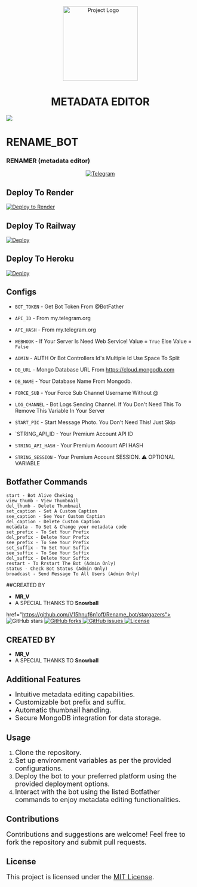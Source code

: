 <div align="center">
  <img src="https://graph.org/file/b028611e69f0dc8651947.jpg" alt="Project Logo" width="200">
</div>

<h1 align="center">METADATA EDITOR</h1>

<img src="https://user-images.githubusercontent.com/73097560/115834477-dbab4500-a447-11eb-908a-139a6edaec5c.gif">

#  RENAME_BOT


### **RENAMER** (metadata editor)

<p align="center">
<a href="https://t.me/a1p_video_merger_bot"><img title="Telegram" src="https://img.shields.io/static/v1?label=R3n4mer&message=BOT&color=blue-green"></a> 
</p>


## Deploy To Render              

[![Deploy to Render](https://render.com/images/deploy-to-render-button.svg)](https://render.com/deploy?repo=https://github.com/v15hnuf6n1off/Rename_Bot)

## Deploy To Railway

<a href="https://graph.org/file/fabd75cd5043d2cfdc13d.jpg"><img src="https://railway.app/button.svg" alt="Deploy"></a>

## Deploy To Heroku

<a href="https://heroku.com/deploy?template=https://github.com/v15hnuf6n1off/Rename_Bot"><img src="https://www.herokucdn.com/deploy/button.svg" alt="Deploy"></a>



## Configs 

* `BOT_TOKEN`  - Get Bot Token From @BotFather

* `API_ID` - From my.telegram.org 

* `API_HASH` - From my.telegram.org

* `WEBHOOK` - If Your Server Is Need Web Service! Value = `True` Else Value = `False`

* `ADMIN` - AUTH Or Bot Controllers Id's Multiple Id Use Space To Split 

* `DB_URL`  - Mongo Database URL From https://cloud.mongodb.com

* `DB_NAME`  - Your Database Name From Mongodb. 

* `FORCE_SUB` - Your Force Sub Channel Username Without @

* `LOG_CHANNEL` - Bot Logs Sending Channel. If You Don't Need This To Remove This Variable In Your Server

* `START_PIC` - Start Message Photo. You Don't Need This! Just Skip

* `STRING_API_ID - Your Premium Account API ID

* `STRING_API_HASH` - Your Premium Account API HASH

* `STRING_SESSION` - Your Premium Account SESSION. ⚠️ OPTIONAL VARIABLE

## Botfather Commands
```
start - Bot Alive Cheking
view_thumb - View Thumbnail
del_thumb - Delete Thumbnail
set_caption - Set A Custom Caption
see_caption - See Your Custom Caption
del_caption - Delete Custom Caption
metadata - To Set & Change your metadata code
set_prefix - To Set Your Prefix
del_prefix - Delete Your Prefix
see_prefix - To See Your Prefix
set_suffix - To Set Your Suffix
see_suffix - To See Your Suffix
del_suffix - Delete Your Suffix
restart - To Rrstart The Bot (Admin Only)
status - Check Bot Status (Admin Only)
broadcast - Send Message To All Users (Admin Only)
```

##CREATED BY 
- **MR_V**
- A SPECIAL THANKS TO **Snowball** 




<a> href="https://github.com/V15hnuf6n1off/Rename_bot/stargazers">
    <img src="https://img.shields.io/github/stars/v15hnuf6n1off/Rename_bot" alt="GitHub stars">
  </a>
  <a href="https://github.com/v15hnuf6n1off/Rename_bot/network">
    <img src="https://img.shields.io/github/forks/v15hnuf6n1off/Rename_bot" alt="GitHub forks">
  </a>
  <a href="https://github.com/v15hnuf6n1off/Rename_bot/issues">
    <img src="https://img.shields.io/github/issues/v15hnuf6n1off/Rename_bot.svg" alt="GitHub issues">
  </a>
  <a href="https://opensource.org/licenses/MIT">
    <img src="https://img.shields.io/badge/license-MIT-blue.svg" alt="License">
  </a>
</div>


## CREATED BY 
- **MR_V**
- A SPECIAL THANKS TO **Snowball** 

</div>

## Additional Features
- <span style="font-size: 18px;">Intuitive metadata editing capabilities.</span>
- <span style="font-size: 18px;">Customizable bot prefix and suffix.</span>
- <span style="font-size: 18px;">Automatic thumbnail handling.</span>
- <span style="font-size: 18px;">Secure MongoDB integration for data storage.</span>

## Usage
1. <span style="font-size: 18px;">Clone the repository.</span>
2. <span style="font-size: 18px;">Set up environment variables as per the provided configurations.</span>
3. <span style="font-size: 18px;">Deploy the bot to your preferred platform using the provided deployment options.</span>
4. <span style="font-size: 18px;">Interact with the bot using the listed Botfather commands to enjoy metadata editing functionalities.</span>

## Contributions
<span style="font-size: 18px;">Contributions and suggestions are welcome! Feel free to fork the repository and submit pull requests.</span>

## License
<span style="font-size: 18px;">This project is licensed under the <a href="https://opensource.org/licenses/MIT">MIT License</a>.</span>